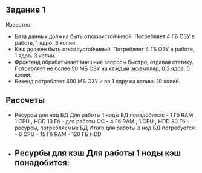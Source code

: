 ## Задание 1
Известно:
- База данных должна быть отказоустойчивой. Потребляет 4 ГБ ОЗУ в работе, 1 ядро. 3 копии.
- Кэш должен быть отказоустойчивый. Потребляет 4 ГБ ОЗУ в работе, 1 ядро. 3 копии.
- Фронтенд обрабатывает внешние запросы быстро, отдавая статику. Потребляет не более 50 МБ ОЗУ на каждый экземпляр, 0.2 ядра. 5 копий.
- Бекенд потребляет 600 МБ ОЗУ и по 1 ядру на копию. 10 копий.

## Рассчеты
- Ресурсы для нод БД
    Для работы 1 ноды БД понадобится:
        - 1 Гб RAM , 1 CPU , HDD 10 Гб - для работы ОС
        - 4 Гб RAM , 1 CPU , HDD 30 Гб - ресурсы, потребляемые БД 
    Итого для работы 3 нод БД потребуется:
        - 6 CPU
        - 15 Гб RAM
        - 120 ГБ HDD

- Ресурбы для кэш
    Для работы 1 ноды кэш понадобится:
    - 